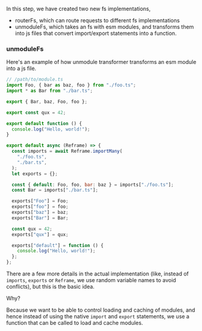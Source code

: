 In this step, we have created two new fs implementations,

- routerFs, which can route requests to different fs implementations
- unmoduleFs, which takes an fs with esm modules, and transforms them into js
  files that convert import/export statements into a function.

### unmoduleFs

Here's an example of how unmodule transformer transforms an esm module into a js
file.

```ts
// /path/to/module.ts
import Foo, { bar as baz, foo } from "./foo.ts";
import * as Bar from "./bar.ts";

export { Bar, baz, Foo, foo };

export const qux = 42;

export default function () {
  console.log("Hello, world!");
}
```

```js
export default async (Reframe) => {
  const imports = await Reframe.importMany(
    "./foo.ts",
    "./bar.ts",
  );
  let exports = {};

  const { default: Foo, foo, bar: baz } = imports["./foo.ts"];
  const Bar = imports["./bar.ts"];

  exports["Foo"] = Foo;
  exports["foo"] = foo;
  exports["baz"] = baz;
  exports["Bar"] = Bar;

  const qux = 42;
  exports["qux"] = qux;

  exports["default"] = function () {
    console.log("Hello, world!");
  };
};
```

There are a few more details in the actual implementation (like, instead of
`imports`, `exports` or `Reframe`, we use random variable names to avoid
conflicts), but this is the basic idea.

Why?

Because we want to be able to control loading and caching of modules, and hence
instead of using the native `import` and `export` statements, we use a function
that can be called to load and cache modules.
